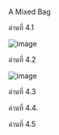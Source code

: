 
A Mixed Bag

ด่านที่ 4.1

![image](https://user-images.githubusercontent.com/92086229/146635134-07d53a63-97b9-4321-b567-80dd4583ecc2.png)

ด่านที่ 4.2

![image](https://user-images.githubusercontent.com/92086229/146635177-10fd1baf-d256-4fb5-94d5-9fb83af4d8bf.png)

ด่านที่ 4.3



ด่านที่ 4.4.



ด่านที่ 4.5


